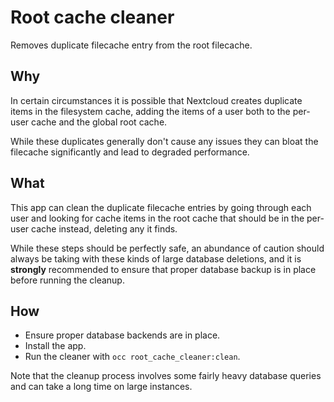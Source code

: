 # Root cache cleaner

Removes duplicate filecache entry from the root filecache.

## Why

In certain circumstances it is possible that Nextcloud creates duplicate items in the filesystem cache,
adding the items of a user both to the per-user cache and the global root cache.

While these duplicates generally don't cause any issues they can bloat the filecache significantly and lead
to degraded performance.

## What

This app can clean the duplicate filecache entries by going through each user and looking for cache items in the root
cache that should be in the per-user cache instead, deleting any it finds.

While these steps should be perfectly safe, an abundance of caution should always be taking with these kinds of
large database deletions, and it is **strongly** recommended to ensure that proper database backup is in place before
running the cleanup.

## How

- Ensure proper database backends are in place.
- Install the app.
- Run the cleaner with `occ root_cache_cleaner:clean`.

Note that the cleanup process involves some fairly heavy database queries and can take a long time on large instances.
